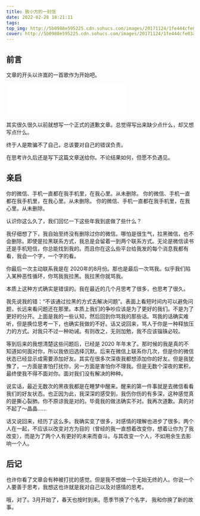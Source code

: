 ```yaml
---
title: 致小方的一封信
date: 2022-02-28 18:21:11
tags:
top_img: http://5b0988e595225.cdn.sohucs.com/images/20171124/1fe444cfe03a4e7f8b00a98cac2538a0.jpeg
cover: http://5b0988e595225.cdn.sohucs.com/images/20171124/1fe444cfe03a4e7f8b00a98cac2538a0.jpeg
---
```


## 前言

文章的开头以许嵩的一首歌作为开始吧。

<iframe frameborder="no" border="0" marginwidth="0" marginheight="0" width=320 height=86 src="//music.163.com/outchain/player?type=2&id=167888&auto=1&height=66"></iframe>

其实很久很久以前就想写一个正式的道歉文章。总觉得写出来缺少点什么，却又想写点什么。

终于人是欺骗不了自己，总该要对自己的错误负责。

在思考许久后还是写下这篇文章送给你。不论结果如何，但愿不负遇见。

## 亲启

你的微信、手机一直都在我手机里，在我心里。从未删除。
你的微信、手机一直都在我手机里，在我心里。从未删除。
你的微信、手机一直都在我手机里，在我心里。从未删除。

认识你这么久了，我们回忆一下这些年我到底做了些什么？

我仔细想了下，我自始至终没有删除过你的微信。哪怕是很生气，拉黑微信，也不会删除。即使是拉黑联系方式，我总是会留着一到两个联系方式。无论是微信读书还是手机短信，你总能找到我的。而且你在这么些平台给我发的每个消息我都有看，我会一个字，一个字的看。

你最后一次主动联系我是在 2020年的8月份。那也是最后一次骂我。似乎我们陷入某种恶性循环，你骂我我拉黑。我拉黑你就骂我。

本质上这种方式确实是错误的。我在最近的几个月思考了很多，也思考了很久。

我先说我的错：“不该通过拉黑的方式去解决问题”。表面上看短时间内可以避免问题，长远来看问题还在那里。本质上我们的争吵应该是为了更好的我们。不是为了更好的分开。上面是我的一些认知，然后回到你骂我的那些话。骂我的话确实难听，但是换位思考一下，也确实我做的不好。话又说回来，骂人于你是一种释放压力的方式。对我只不过一种劝诫。有则改之，无则加勉，我不应该锱铢必较。

等到后来的我想清楚这些问题后，已经是 2020 年年末了。那时候的我是真的不知道如何面对你，所以我依旧选择沉默。后来在微信上联系你几次，但是你的微信状态已经显示成需要添加好友。其实在很多次深夜我都想添加你的好友。但是我犹豫了，一方面是害怕打扰你，另一方面是害怕你不理我。但是无数个深夜的累积，最终使我不得不面对你。面对我们没有解决的种种。

说实话，最近无数次的黑夜我都是在睡梦中醒来。醒来的第一件事就是去微信看看我们的好友状态。也正因为此，我深深的感受到，我伤你伤的有多深，这种感觉真的是撕心裂肺。你不原谅我是对的。毕竟我的做法确实不对。我再次道歉。真的对不起了～晶晶......

话又说回来，经历了这么多。我确实变了很多，对感情的理解也进步了很多。两个人在一起，不应该以改变对方为目的（曾经的我一直想着改变你，想着让你为了我改变），而是为了两个人有更好的未来而奋斗。与其改变一个人，不如用余生去影响一个人。


## 后记

也许你看了文章会有种被打扰的感觉。但是我不想做一个无始无终的人。你说一个人要善于思考，我想这也许就是我对自己以及对感情的思考。

哦，对了。3月开始了，春天也按时到来。愿季节换了个名字， 我和你换了新的故事。